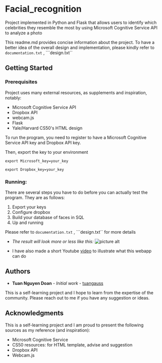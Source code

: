 # Facial_recognition

Project implemented in Python and Flask that allows users to identify which celebrities they resemble the most by using Microsoft Cognitive Service API to analyze a photo

This readme.md provides concise information about the project. To have a better idea of the overall design and implementation, please kindly refer to ```documentation.txt``` , ```design.txt``


## Getting Started


### Prerequisites

Project uses many external resources, as supplements and inspiration, notably:
* Microsoft Cognitive Service API
* Dropbox API
* webcam.js
* Flask
* Yale/Harvard CS50's HTML design

To run the program, you need to register to have a Microsoft Cognitive Service API key and Dropbox API key.

Then, export the key to your environment
```
export Microsoft_key=your_key
```

```
export Dropbox_key=your_key
```

### Running:

There are several steps you have to do before you can actually test the program. They are as follows:
1. Export your keys
2. Configure dropbox
3. Build your database of faces in SQL
4. Up and running

Please refer to ```documentation.txt``` , ```design.txt`` for more details

* <i>The result will look more or less like this: </i>
![picture alt](https://dl.dropboxusercontent.com/s/bgm5afv60y80iie/15271969_1182880761758998_8380260523108213761_o.jpg)

* I have also made a short Youtube [video](https://youtu.be/-9il1HhM4F4) to illustrate what this webapp can do
## Authors

* **Tuan Nguyen Doan** - *Initial work* - [tuangauss](https://github.com/tuangauss)

This is a self-learning project and I hope to learn from the expertise of the community. Please reach out to me if you have any suggestion or ideas.


## Acknowledgments
This is a self-learning project and I am proud to present the following sources as my reference (and inspiration):
* Microsoft Cognitive Service
* CS50 resources: for HTML template, advise and suggestion
* Dropbox API
* Webcam.js



